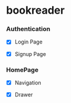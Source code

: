 # bookreader

### Authentication

- [x] Login Page
     <!-- ![](screenshot/Login.png) -->
- [x] Signup Page
     <!-- ![](screenshot/signup.png) -->


### HomePage
- [x] Navigation
- [x] Drawer

